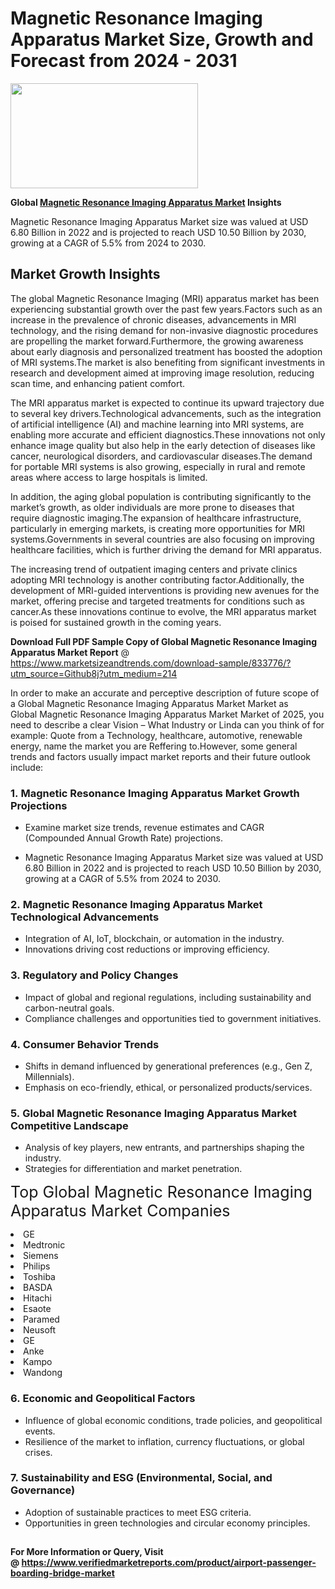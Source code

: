 <H1>Magnetic Resonance Imaging Apparatus Market Size, Growth and Forecast from 2024 - 2031</H1><img class="aligncenter size-medium wp-image-584254" src="https://thirdeyenews.in/wp-content/uploads/2024/09/Global-Market-Research-300x168.jpeg" alt="" width="300" height="168" /><p><strong>Global&nbsp;<a href="https://www.marketsizeandtrends.com/download-sample/833776/?utm_source=Github8j?utm_medium=214">Magnetic Resonance Imaging Apparatus Market</a> Insights</strong></p><p>Magnetic Resonance Imaging Apparatus Market size was valued at USD 6.80 Billion in 2022 and is projected to reach USD 10.50 Billion by 2030, growing at a CAGR of 5.5% from 2024 to 2030.</p><p><h2>Market Growth Insights</h2> <p>The global Magnetic Resonance Imaging (MRI) apparatus market has been experiencing substantial growth over the past few years.Factors such as an increase in the prevalence of chronic diseases, advancements in MRI technology, and the rising demand for non-invasive diagnostic procedures are propelling the market forward.Furthermore, the growing awareness about early diagnosis and personalized treatment has boosted the adoption of MRI systems.The market is also benefiting from significant investments in research and development aimed at improving image resolution, reducing scan time, and enhancing patient comfort.</p> <p>The MRI apparatus market is expected to continue its upward trajectory due to several key drivers.Technological advancements, such as the integration of artificial intelligence (AI) and machine learning into MRI systems, are enabling more accurate and efficient diagnostics.These innovations not only enhance image quality but also help in the early detection of diseases like cancer, neurological disorders, and cardiovascular diseases.The demand for portable MRI systems is also growing, especially in rural and remote areas where access to large hospitals is limited.</p> <p>In addition, the aging global population is contributing significantly to the market’s growth, as older individuals are more prone to diseases that require diagnostic imaging.The expansion of healthcare infrastructure, particularly in emerging markets, is creating more opportunities for MRI systems.Governments in several countries are also focusing on improving healthcare facilities, which is further driving the demand for MRI apparatus.</p> <p>The increasing trend of outpatient imaging centers and private clinics adopting MRI technology is another contributing factor.Additionally, the development of MRI-guided interventions is providing new avenues for the market, offering precise and targeted treatments for conditions such as cancer.As these innovations continue to evolve, the MRI apparatus market is poised for sustained growth in the coming years.</p> <p><span class=""><strong>Download Full PDF Sample Copy of Global Magnetic Resonance Imaging Apparatus Market Report</strong> @ <a href="https://www.marketsizeandtrends.com/download-sample/833776/?utm_source=Github8j?utm_medium=214" target="_blank">https://www.marketsizeandtrends.com/download-sample/833776/?utm_source=Github8j?utm_medium=214</a></span></p><p>In order to make an accurate and perceptive description of future scope of a Global&nbsp;Magnetic Resonance Imaging Apparatus Market Market as Global&nbsp;Magnetic Resonance Imaging Apparatus Market Market of 2025, you need to describe a clear Vision &ndash; What Industry or Linda can you think of for example: Quote from a Technology, healthcare, automotive, renewable energy, name the market you are Reffering to.However, some general trends and factors usually impact market reports and their future outlook include:</p><h3>1.&nbsp;<strong>Magnetic Resonance Imaging Apparatus Market Growth Projections</strong></h3><ul><li>Examine market size trends, revenue estimates and CAGR (Compounded Annual Growth Rate) projections.</li><li><p>Magnetic Resonance Imaging Apparatus Market size was valued at USD 6.80 Billion in 2022 and is projected to reach USD 10.50 Billion by 2030, growing at a CAGR of 5.5% from 2024 to 2030.</p></li></ul><h3>2.&nbsp;<strong>Magnetic Resonance Imaging Apparatus Market Technological Advancements</strong></h3><ul><li>Integration of AI, IoT, blockchain, or automation in the industry.</li><li>Innovations driving cost reductions or improving efficiency.</li></ul><h3>3.&nbsp;<strong>Regulatory and Policy Changes</strong></h3><ul><li>Impact of global and regional regulations, including sustainability and carbon-neutral goals.</li><li>Compliance challenges and opportunities tied to government initiatives.</li></ul><h3>4.&nbsp;<strong>Consumer Behavior Trends</strong></h3><ul><li>Shifts in demand influenced by generational preferences (e.g., Gen Z, Millennials).</li><li>Emphasis on eco-friendly, ethical, or personalized products/services.</li></ul><h3>5.&nbsp;<strong>Global Magnetic Resonance Imaging Apparatus Market Competitive Landscape</strong></h3><ul><li>Analysis of key players, new entrants, and partnerships shaping the industry.</li><li>Strategies for differentiation and market penetration.</li></ul><p data-pm-slice="1 1 []"><span style="color: inherit; font-family: inherit; font-size: 25px;">Top Global Magnetic Resonance Imaging Apparatus Market Companies</span></p><div class="" data-test-id=""><p><li>GE</li><li> Medtronic</li><li> Siemens</li><li> Philips</li><li> Toshiba</li><li> BASDA</li><li> Hitachi</li><li> Esaote</li><li> Paramed</li><li> Neusoft</li><li> GE</li><li> Anke</li><li> Kampo</li><li> Wandong</li></p></div><h3>6.&nbsp;<strong>Economic and Geopolitical Factors</strong></h3><ul><li>Influence of global economic conditions, trade policies, and geopolitical events.</li><li>Resilience of the market to inflation, currency fluctuations, or global crises.</li></ul><h3>7.&nbsp;<strong>Sustainability and ESG (Environmental, Social, and Governance)</strong></h3><ul><li>Adoption of sustainable practices to meet ESG criteria.</li><li>Opportunities in green technologies and circular economy principles.</li></ul><h2><strong style="font-size: 14px;">For More Information or Query, Visit @&nbsp;</strong><a style="background-color: #ffffff; font-size: 14px;" href="https://www.marketsizeandtrends.com/report/magnetic-resonance-imaging-apparatus-market/" target="_blank">https://www.verifiedmarketreports.com/product/airport-passenger-boarding-bridge-market</a></h2>